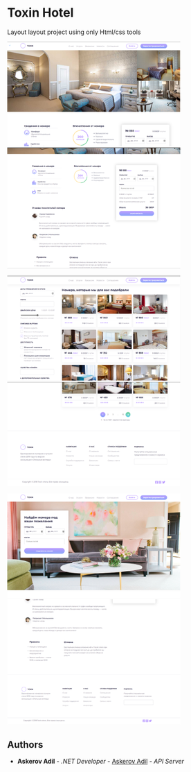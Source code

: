 # Toxin Hotel

Layout layout project using only Html/css tools

<p float="flex">
  <img  src="https://github.com/AskerovAdil/Hotel/blob/master/Toxin/room.png" width="400"/>
  <img src="https://github.com/AskerovAdil/Hotel/blob/master/Toxin/room2.png"  width="400"/> 
</p>
  
<p float="flex">
    <img src="https://github.com/AskerovAdil/Hotel/blob/master/Toxin/set1.png" width="400"/>
  <img src="https://github.com/AskerovAdil/Hotel/blob/master/Toxin/set2.png" width="400" />
</p>
<p class="flex">
  <img src="https://github.com/AskerovAdil/Hotel/blob/master/Toxin/search.png" width="400" />
  <img src="https://github.com/AskerovAdil/Hotel/blob/master/Toxin/room3.png"  width="400"/> 
</p>

## Authors

* **Askerov Adil** - *.NET Developer* - [Askerov Adil](https://github.com/AskerovAdil) - *API Server*
